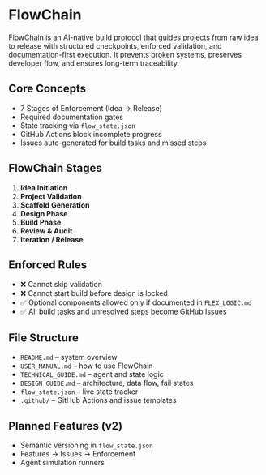 # FlowChain

FlowChain is an AI-native build protocol that guides projects from raw idea to release with structured checkpoints, enforced validation, and documentation-first execution. It prevents broken systems, preserves developer flow, and ensures long-term traceability.

## Core Concepts

- 7 Stages of Enforcement (Idea → Release)
- Required documentation gates
- State tracking via `flow_state.json`
- GitHub Actions block incomplete progress
- Issues auto-generated for build tasks and missed steps

## FlowChain Stages

1. **Idea Initiation**
2. **Project Validation**
3. **Scaffold Generation**
4. **Design Phase**
5. **Build Phase**
6. **Review & Audit**
7. **Iteration / Release**

## Enforced Rules

- ❌ Cannot skip validation
- ❌ Cannot start build before design is locked
- ✅ Optional components allowed only if documented in `FLEX_LOGIC.md`
- ✅ All build tasks and unresolved steps become GitHub Issues

## File Structure

- `README.md` – system overview
- `USER_MANUAL.md` – how to use FlowChain
- `TECHNICAL_GUIDE.md` – agent and state logic
- `DESIGN_GUIDE.md` – architecture, data flow, fail states
- `flow_state.json` – live state tracker
- `.github/` – GitHub Actions and issue templates

## Planned Features (v2)

- Semantic versioning in `flow_state.json`
- Features → Issues → Enforcement
- Agent simulation runners

